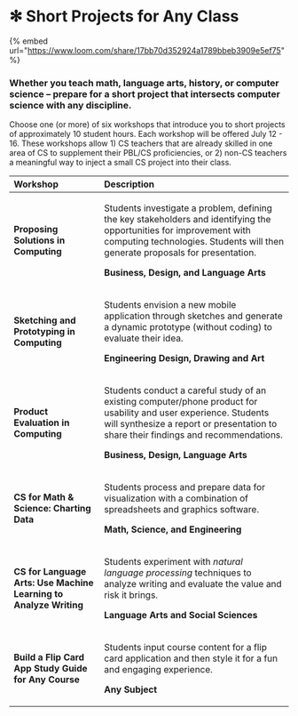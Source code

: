# ✻ Short Projects for Any Class

{% embed url="https://www.loom.com/share/17bb70d352924a1789bbeb3909e5ef75" %}

### Whether you teach math, language arts, history, or computer science – prepare for a short project that intersects computer science with any discipline.

Choose one \(or more\) of six workshops that introduce you to short projects of approximately 10 student hours. Each workshop will be offered July 12 - 16. These workshops allow 1\) CS teachers that are already skilled in one area of CS to supplement their PBL/CS proficiencies, or 2\) non-CS teachers a meaningful way to inject a small CS project into their class.

<table>
  <thead>
    <tr>
      <th style="text-align:left">Workshop</th>
      <th style="text-align:left">Description</th>
    </tr>
  </thead>
  <tbody>
    <tr>
      <td style="text-align:left"><b>Proposing Solutions in Computing</b>
      </td>
      <td style="text-align:left">
        <p>Students investigate a problem, defining the key stakeholders and identifying
          the opportunities for improvement with computing technologies. Students
          will then generate proposals for presentation.</p>
        <p><b>Business, Design, and Language Arts</b>
        </p>
      </td>
    </tr>
    <tr>
      <td style="text-align:left"><b>Sketching and Prototyping in Computing</b>
      </td>
      <td style="text-align:left">
        <p>Students envision a new mobile application through sketches and generate
          a dynamic prototype (without coding) to evaluate their idea.</p>
        <p><b>Engineering Design, Drawing and Art</b>
        </p>
      </td>
    </tr>
    <tr>
      <td style="text-align:left"><b>Product Evaluation in Computing</b>
      </td>
      <td style="text-align:left">
        <p>Students conduct a careful study of an existing computer/phone product
          for usability and user experience. Students will synthesize a report or
          presentation to share their findings and recommendations.</p>
        <p><b>Business, Design, Language Arts</b>
        </p>
      </td>
    </tr>
    <tr>
      <td style="text-align:left"><b>CS for Math &amp; Science: Charting Data</b>
      </td>
      <td style="text-align:left">
        <p>Students process and prepare data for visualization with a combination
          of spreadsheets and graphics software.</p>
        <p><b>Math, Science, and Engineering</b>
        </p>
      </td>
    </tr>
    <tr>
      <td style="text-align:left"><b>CS for Language Arts: Use Machine Learning to Analyze Writing</b>
      </td>
      <td style="text-align:left">
        <p>Students experiment with <em>natural language processing</em> techniques
          to analyze writing and evaluate the value and risk it brings.</p>
        <p><b>Language Arts and Social Sciences</b>
        </p>
      </td>
    </tr>
    <tr>
      <td style="text-align:left"><b>Build a Flip Card App Study Guide for Any Course</b>
      </td>
      <td style="text-align:left">
        <p>Students input course content for a flip card application and then style
          it for a fun and engaging experience.<b> </b>
        </p>
        <p><b>Any Subject</b>
        </p>
      </td>
    </tr>
  </tbody>
</table>



